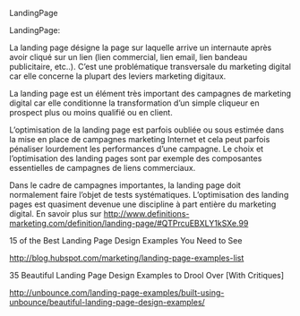 
LandingPage


LandingPage:

La landing page désigne la page sur laquelle arrive un internaute après avoir cliqué sur un lien (lien commercial, lien email, lien bandeau publicitaire, etc..). C’est une problématique transversale du marketing digital car elle concerne la plupart des leviers marketing digitaux.

La landing page est un élément très important des campagnes de marketing digital car elle conditionne la transformation d’un simple cliqueur en prospect plus ou moins qualifié ou en client.

L’optimisation de la landing page est parfois oubliée ou sous estimée dans la mise en place de campagnes marketing Internet et cela peut parfois pénaliser lourdement les performances d’une campagne. Le choix et l’optimisation des landing pages sont par exemple des composantes essentielles de campagnes de liens commerciaux.

Dans le cadre de campagnes importantes, la landing page doit normalement faire l’objet de tests systématiques. L’optimisation des landing pages est quasiment devenue une discipline à part entière du marketing digital.
En savoir plus sur http://www.definitions-marketing.com/definition/landing-page/#QTPrcuEBXLY1kSXe.99


15 of the Best Landing Page Design Examples You Need to See

http://blog.hubspot.com/marketing/landing-page-examples-list


35 Beautiful Landing Page Design Examples to Drool Over [With Critiques]

http://unbounce.com/landing-page-examples/built-using-unbounce/beautiful-landing-page-design-examples/
